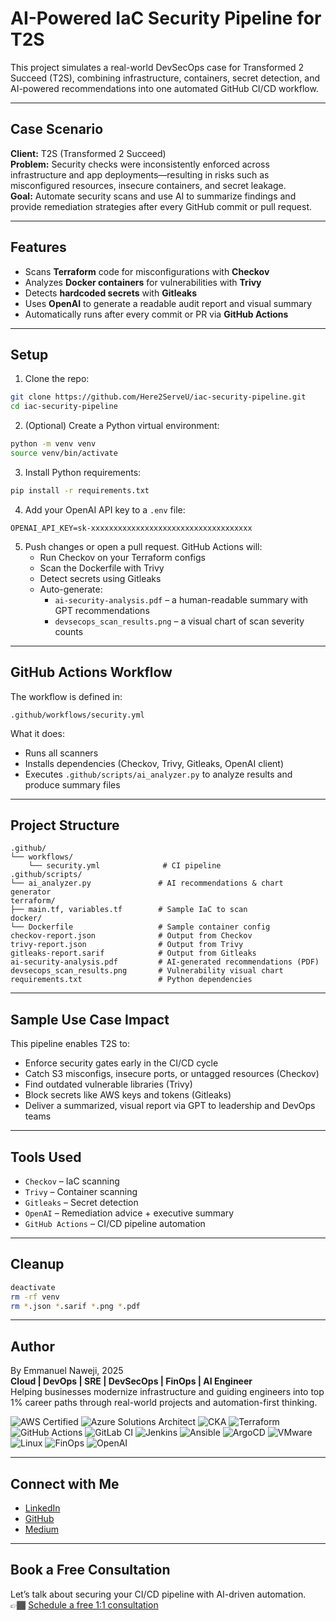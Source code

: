 
# AI-Powered IaC Security Pipeline for T2S

This project simulates a real-world DevSecOps case for Transformed 2 Succeed (T2S), combining infrastructure, containers, secret detection, and AI-powered recommendations into one automated GitHub CI/CD workflow.

---

## Case Scenario

**Client:** T2S (Transformed 2 Succeed)  
**Problem:** Security checks were inconsistently enforced across infrastructure and app deployments—resulting in risks such as misconfigured resources, insecure containers, and secret leakage.  
**Goal:** Automate security scans and use AI to summarize findings and provide remediation strategies after every GitHub commit or pull request.

---

## Features

- Scans **Terraform** code for misconfigurations with **Checkov**
- Analyzes **Docker containers** for vulnerabilities with **Trivy**
- Detects **hardcoded secrets** with **Gitleaks**
- Uses **OpenAI** to generate a readable audit report and visual summary
- Automatically runs after every commit or PR via **GitHub Actions**

---

## Setup

1. Clone the repo:

```bash
git clone https://github.com/Here2ServeU/iac-security-pipeline.git
cd iac-security-pipeline
```

2. (Optional) Create a Python virtual environment:

```bash
python -m venv venv
source venv/bin/activate
```

3. Install Python requirements:

```bash
pip install -r requirements.txt
```

4. Add your OpenAI API key to a `.env` file:

```
OPENAI_API_KEY=sk-xxxxxxxxxxxxxxxxxxxxxxxxxxxxxxxxxxxx
```

5. Push changes or open a pull request. GitHub Actions will:
   - Run Checkov on your Terraform configs
   - Scan the Dockerfile with Trivy
   - Detect secrets using Gitleaks
   - Auto-generate:
     - `ai-security-analysis.pdf` – a human-readable summary with GPT recommendations
     - `devsecops_scan_results.png` – a visual chart of scan severity counts

---

## GitHub Actions Workflow

The workflow is defined in:

```
.github/workflows/security.yml
```

What it does:
- Runs all scanners
- Installs dependencies (Checkov, Trivy, Gitleaks, OpenAI client)
- Executes `.github/scripts/ai_analyzer.py` to analyze results and produce summary files

---

## Project Structure

```
.github/
└── workflows/
    └── security.yml              # CI pipeline
.github/scripts/
└── ai_analyzer.py               # AI recommendations & chart generator
terraform/
├── main.tf, variables.tf        # Sample IaC to scan
docker/
└── Dockerfile                   # Sample container config
checkov-report.json              # Output from Checkov
trivy-report.json                # Output from Trivy
gitleaks-report.sarif            # Output from Gitleaks
ai-security-analysis.pdf         # AI-generated recommendations (PDF)
devsecops_scan_results.png       # Vulnerability visual chart
requirements.txt                 # Python dependencies
```

---

## Sample Use Case Impact

This pipeline enables T2S to:
- Enforce security gates early in the CI/CD cycle
- Catch S3 misconfigs, insecure ports, or untagged resources (Checkov)
- Find outdated vulnerable libraries (Trivy)
- Block secrets like AWS keys and tokens (Gitleaks)
- Deliver a summarized, visual report via GPT to leadership and DevOps teams

---

## Tools Used

- `Checkov` – IaC scanning
- `Trivy` – Container scanning
- `Gitleaks` – Secret detection
- `OpenAI` – Remediation advice + executive summary
- `GitHub Actions` – CI/CD pipeline automation

---

## Cleanup

```bash
deactivate
rm -rf venv
rm *.json *.sarif *.png *.pdf
```

---

## Author

By Emmanuel Naweji, 2025  
**Cloud | DevOps | SRE | DevSecOps | FinOps | AI Engineer**  
Helping businesses modernize infrastructure and guiding engineers into top 1% career paths through real-world projects and automation-first thinking.

![AWS Certified](https://img.shields.io/badge/AWS-Certified-blue?logo=amazonaws)
![Azure Solutions Architect](https://img.shields.io/badge/Azure-Solutions%20Architect-0078D4?logo=microsoftazure)
![CKA](https://img.shields.io/badge/Kubernetes-CKA-blue?logo=kubernetes)
![Terraform](https://img.shields.io/badge/IaC-Terraform-623CE4?logo=terraform)
![GitHub Actions](https://img.shields.io/badge/CI/CD-GitHub%20Actions-blue?logo=githubactions)
![GitLab CI](https://img.shields.io/badge/CI/CD-GitLab%20CI-FC6D26?logo=gitlab)
![Jenkins](https://img.shields.io/badge/CI/CD-Jenkins-D24939?logo=jenkins)
![Ansible](https://img.shields.io/badge/Automation-Ansible-red?logo=ansible)
![ArgoCD](https://img.shields.io/badge/GitOps-ArgoCD-orange?logo=argo)
![VMware](https://img.shields.io/badge/Virtualization-VMware-607078?logo=vmware)
![Linux](https://img.shields.io/badge/OS-Linux-black?logo=linux)
![FinOps](https://img.shields.io/badge/FinOps-Cost%20Optimization-green?logo=money)
![OpenAI](https://img.shields.io/badge/AI-OpenAI-ff9900?logo=openai)

---

## Connect with Me

- [LinkedIn](https://www.linkedin.com/in/ready2assist/)
- [GitHub](https://github.com/Here2ServeU)
- [Medium](https://medium.com/@here2serveyou)

---

## Book a Free Consultation

Let’s talk about securing your CI/CD pipeline with AI-driven automation.  
👉🏾 [Schedule a free 1:1 consultation](https://bit.ly/letus-meet)

